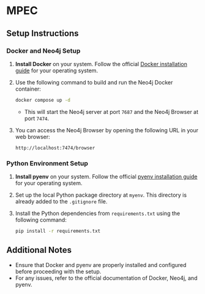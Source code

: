 # MPEC

## Setup Instructions

### Docker and Neo4j Setup

1. **Install Docker** on your system. Follow the official [Docker installation guide](https://docs.docker.com/get-docker/) for your operating system.

2. Use the following command to build and run the Neo4j Docker container:
   ```bash
   docker compose up -d
   ```
   - This will start the Neo4j server at port `7687` and the Neo4j Browser at port `7474`.

3. You can access the Neo4j Browser by opening the following URL in your web browser:
   ```
   http://localhost:7474/browser
   ```

### Python Environment Setup

1. **Install pyenv** on your system. Follow the official [pyenv installation guide](https://github.com/pyenv/pyenv#installation) for your operating system.

2. Set up the local Python package directory at `myenv`. This directory is already added to the `.gitignore` file.

3. Install the Python dependencies from `requirements.txt` using the following command:
   ```bash
   pip install -r requirements.txt
   ```

## Additional Notes

- Ensure that Docker and pyenv are properly installed and configured before proceeding with the setup.
- For any issues, refer to the official documentation of Docker, Neo4j, and pyenv.